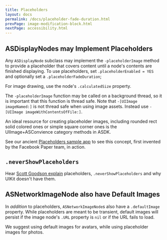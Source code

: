 ```yaml
---
title: Placeholders
layout: docs
permalink: /docs/placeholder-fade-duration.html
prevPage: image-modification-block.html
nextPage: accessibility.html
---
```


## ASDisplayNodes may Implement Placeholders

Any `ASDisplayNode` subclass may implement the `-placeholderImage` method to provide a placeholder that covers content until a node's contents are finished displaying. To use placeholders, set `.placeholderEnabled = YES` and optionally set a `.placeholderFadeDuration`;

For image drawing, use the node's `.calculatedSize` property.

<div class = "note">
The <code>-placeholderImage</code> function may be called on a background thread, so it is important that this function is thread safe. Note that <code>-[UIImage imageNamed:]</code> is not thread safe when using image assets. Instead use <code>-[UIImage imageWithContentsOfFile:]</code>.
</div>


An ideal resource for creating placeholder images, including rounded rect solid colored ones or simple square corner ones is the UIImage+ASConvience category methods in ASDK.

See our ancient <a href="https://github.com/facebook/AsyncDisplayKit/tree/master/examples_extra/Placeholders">Placeholders sample app</a> to see this concept, first invented by the Facebook Paper team, in action. 

## `.neverShowPlaceholders`

Hear <a href="https://youtu.be/RY_X7l1g79Q">Scott Goodson explain</a> placeholders, `.neverShowPlaceholders` and why UIKit doesn't have them.  

## ASNetworkImageNode also have Default Images

In _addition_ to placeholders, `ASNetworkImageNode`s also have a `.defaultImage` property. While placeholders are meant to be transient, default images will persist if the image node's `.URL` property is `nil` or  if the URL fails to load. 

We suggest using default images for avatars, while using placeholder images for photos. 
